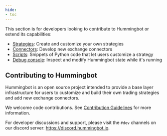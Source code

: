```yaml
---
hide:
- toc
---
```


This section is for developers looking to contribute to Hummingbot or extend its capabilities:

* [Strategies](/developers/strategies): Create and customize your own strategies
* [Connectors](/developers/connectors): Develop new exchange connectors
* [Scripts](/developers/scripts): Snippets of Python code that let users customize a strategy
* [Debug console](/developers/debug): Inspect and modify Hummingbot state while it's running

## Contributing to Hummingbot

Hummingbot is an open source project intended to provide a base layer infrastructure for users to customize and build their own trading strategies and add new exchange connectors.

We welcome code contributions. See [Contribution Guidelines](/developers/contributions) for more information.

For developer discussions and support, please visit the `#dev` channels on our discord server: https://discord.hummingbot.io.
